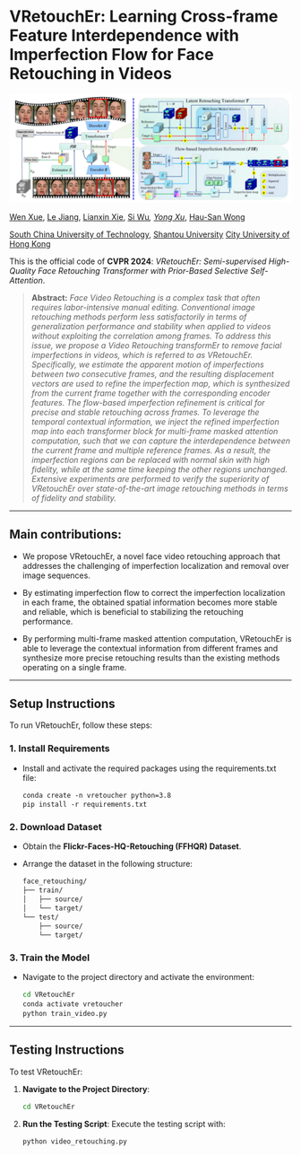 # VRetouchEr:  Learning Cross-frame Feature Interdependence with Imperfection Flow for Face Retouching in Videos

<img src="flowchart.png"/>

[Wen Xue](https://scholar.google.com.hk/citations?user=OXAPkaEAAAAJ&hl=zh-CN&oi=sra), [Le Jiang](https://openreview.net/profile?id=~Le_Jiang3), [Lianxin Xie](https://openreview.net/profile?id=~Lianxin_Xie3), [Si Wu](https://scholar.google.com.hk/citations?user=RtkXrnwAAAAJ&hl=zh-CN&oi=sra)*, [Yong Xu](https://scholar.google.com/citations?user=1hx5iwEAAAAJ)*, [Hau-San Wong](https://scholar.google.com.hk/citations?user=i9Dh1OkAAAAJ&hl=zh-CN)<br/>

[South China University of Technology](https://www.scut.edu.cn/en/), [Shantou University](https://www.stu.edu.cn/) [City University of Hong Kong](https://www.cityu.edu.hk/)

This is the official code of **CVPR 2024**: *VRetouchEr: Semi-supervised High-Quality Face Retouching Transformer with Prior-Based Selective Self-Attention*.

<blockquote> <strong>Abstract:</strong> <em>Face Video Retouching is a complex task that often requires labor-intensive manual editing. Conventional image retouching methods perform less satisfactorily in terms of generalization performance and stability when applied to videos without exploiting the correlation among frames. To address this issue, we propose a Video Retouching transformEr to remove facial imperfections in videos, which is referred to as VRetouchEr. Specifically, we estimate the apparent motion of imperfections between two consecutive frames, and the resulting displacement vectors are used to refine the imperfection map, which is synthesized from the current frame together with the corresponding encoder features. The flow-based imperfection refinement is critical for precise and stable retouching across frames. To leverage the temporal contextual information, we inject the refined imperfection map into each transformer block for multi-frame masked attention computation, such that we can capture the interdependence between the current frame and multiple reference frames. As a result, the imperfection regions can be replaced with normal skin with high fidelity, while at the same time keeping the other regions unchanged. Extensive experiments are performed to verify the superiority of VRetouchEr over state-of-the-art image retouching methods in terms of fidelity and stability. </em> </blockquote>

------

## Main contributions:
- We propose VRetouchEr, a novel face video retouching approach that addresses the challenging of imperfection localization and removal over image sequences. 

- By estimating imperfection flow to correct the imperfection localization in each frame, the obtained spatial information becomes more stable and reliable, which is beneficial to stabilizing the retouching performance. 

- By performing multi-frame masked attention computation, VRetouchEr is able to leverage the contextual information from different frames and synthesize more precise retouching results than the existing methods operating on a single frame. 
------

## Setup Instructions

To run VRetouchEr, follow these steps:

### 1. Install Requirements

- Install and activate the required packages using the requirements.txt file:

  ```
  conda create -n vretoucher python=3.8
  pip install -r requirements.txt
  ```

### 2. Download Dataset

- Obtain the **Flickr-Faces-HQ-Retouching (FFHQR) Dataset**.

- Arrange the dataset in the following structure:

  ```
  face_retouching/
  ├── train/
  │   ├── source/
  │   └── target/
  └── test/
      ├── source/
      └── target/
  ```

### 3. Train the Model

- Navigate to the project directory and activate the environment:

  ```bash
  cd VRetouchEr
  conda activate vretoucher
  python train_video.py
  ```


------

## Testing Instructions

To test VRetouchEr:

1. **Navigate to the Project Directory**:

   ```bash
   cd VRetouchEr
   ```

2. **Run the Testing Script**:
   Execute the testing script with:

   ```bash
   python video_retouching.py
   ```